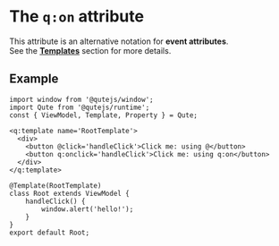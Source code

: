 # The `q:on` attribute

This attribute is an alternative notation for **event attributes**.  \
See the **[Templates](#/model/templates)** section for more details.

## Example

```jsq
import window from '@qutejs/window';
import Qute from '@qutejs/runtime';
const { ViewModel, Template, Property } = Qute;

<q:template name='RootTemplate'>
  <div>
    <button @click='handleClick'>Click me: using @</button>
    <button q:onclick='handleClick'>Click me: using q:on</button>
  </div>
</q:template>

@Template(RootTemplate)
class Root extends ViewModel {
	handleClick() {
		window.alert('hello!');
	}
}
export default Root;
```
